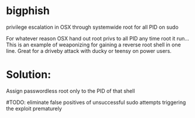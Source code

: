 # bigphish
privilege escalation in OSX through systemwide root for all PID on sudo

For whatever reason OSX hand out root privs to all PID any time root it run... This is an example of weaponizing for gaining a reverse root shell in one line.  Great for a driveby attack with ducky or teensy on power users.

# Solution:
Assign passwordless root only to the PID of that shell

 #TODO:
eliminate false positives of unsuccessful sudo attempts triggering the exploit prematurely
